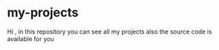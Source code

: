 # my-projects
Hi , in this repository  you can see all my projects also the  source code is available for you  
